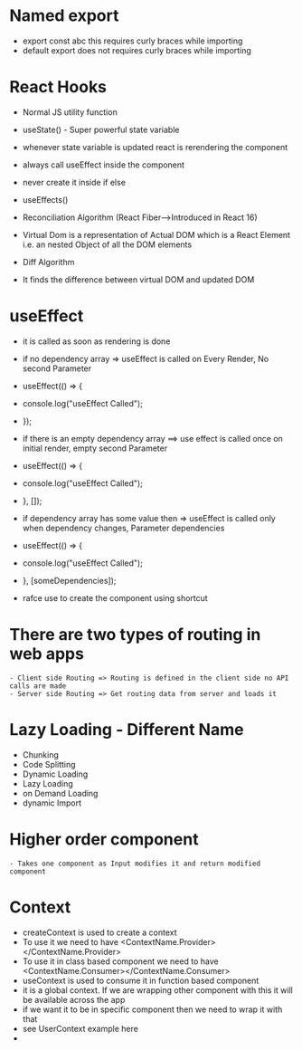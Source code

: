 # Named export

- export const abc this requires curly braces while importing
- default export does not requires curly braces while importing

# React Hooks

- Normal JS utility function

- useState() - Super powerful state variable

- whenever state variable is updated react is rerendering the component
- always call useEffect inside the component
- never create it inside if else

- useEffects()

- Reconciliation Algorithm (React Fiber-->Introduced in React 16)

- Virtual Dom is a representation of Actual DOM which is a React Element i.e. an nested Object of all the DOM elements

- Diff Algorithm
- It finds the difference between virtual DOM and updated DOM

# useEffect

- it is called as soon as rendering is done

- if no dependency array => useEffect is called on Every Render, No second Parameter
- useEffect(() => {
- console.log("useEffect Called");
- });
- if there is an empty dependency array ==> use effect is called once on initial render, empty second Parameter
- useEffect(() => {
- console.log("useEffect Called");
- }, []);

- if dependency array has some value then => useEffect is called only when dependency changes, Parameter dependencies

- useEffect(() => {
- console.log("useEffect Called");
- }, [someDependencies]);

- rafce use to create the component using shortcut

# There are two types of routing in web apps

    - Client side Routing => Routing is defined in the client side no API calls are made
    - Server side Routing => Get routing data from server and loads it

# Lazy Loading - Different Name

- Chunking
- Code Splitting
- Dynamic Loading
- Lazy Loading
- on Demand Loading
- dynamic Import

# Higher order component

    - Takes one component as Input modifies it and return modified component

# Context

- createContext is used to create a context
- To use it we need to have <ContextName.Provider></ContextName.Provider>
- To use it in class based component we need to have <ContextName.Consumer></ContextName.Consumer>
- useContext is used to consume it in function based component
- it is a global context. If we are wrapping other component with this it will be available across the app
- if we want it to be in specific component then we need to wrap it with that
- see UserContext example here
-
